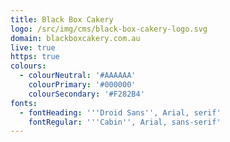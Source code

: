 ```yaml
---
title: Black Box Cakery
logo: /src/img/cms/black-box-cakery-logo.svg
domain: blackboxcakery.com.au
live: true
https: true
colours:
  - colourNeutral: '#AAAAAA'
    colourPrimary: '#000000'
    colourSecondary: '#F282B4'
fonts:
  - fontHeading: '''Droid Sans'', Arial, serif'
    fontRegular: '''Cabin'', Arial, sans-serif'
---
```


